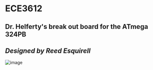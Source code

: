 # ECE3612
## Dr. Helferty's break out board for the ATmega 324PB
_Designed by Reed Esquirell_
---
![image](https://user-images.githubusercontent.com/20014456/41937717-0f9262ac-795f-11e8-89e5-38e3f1d5360b.png)

